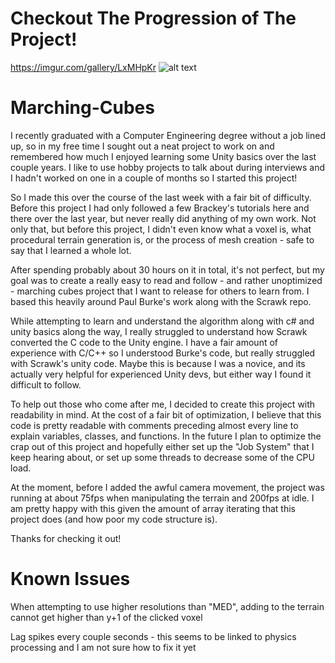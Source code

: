 # Checkout The Progression of The Project!

https://imgur.com/gallery/LxMHpKr
![alt text](https://i.imgur.com/IsbIv8i.png)

# Marching-Cubes

I recently graduated with a Computer Engineering degree without a job lined up, so in my free time I sought out a neat project to work on and remembered how much I enjoyed learning some Unity basics over the last couple years. I like to use hobby projects to talk about during interviews and I hadn't worked on one in a couple of months so I started this project!

So I made this over the course of the last week with a fair bit of difficulty. Before this project I had only followed a few Brackey's tutorials here and there over the last year, but never really did anything of my own work.  Not only that, but before this project, I didn't even know what a voxel is, what procedural terrain generation is, or the process of mesh creation - safe to say that I learned a whole lot.

After spending probably about 30 hours on it in total, it's not perfect, but my goal was to create a really easy to read and follow - and rather unoptimized - marching cubes project that I want to release for others to learn from. I based this heavily around Paul Burke's work along with the Scrawk repo.

While attempting to learn and understand the algorithm along with c# and unity basics along the way, I really struggled to understand how Scrawk converted the C code to the Unity engine. I have a fair amount of experience with C/C++ so I understood Burke's code, but really struggled with Scrawk's unity code. Maybe this is because I was a novice, and its actually very helpful for experienced Unity devs, but either way I found it difficult to follow.

To help out those who come after me, I decided to create this project with readability in mind. At the cost of a fair bit of optimization, I believe that this code is pretty readable with comments preceding almost every line to explain variables, classes, and functions. In the future I plan to optimize the crap out of this project and hopefully either set up the "Job System" that I keep hearing about, or set up some threads to decrease some of the CPU load.

At the moment, before I added the awful camera movement, the project was running at about 75fps when manipulating the terrain and 200fps at idle. I am pretty happy with this given the amount of array iterating that this project does (and how poor my code structure is).

Thanks for checking it out!



# Known Issues
When attempting to use higher resolutions than "MED", adding to the terrain cannot get higher than y+1 of the clicked voxel

Lag spikes every couple seconds - this seems to be linked to physics processing and I am not sure how to fix it yet

